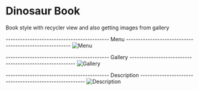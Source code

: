 # Dinosaur Book
 Book style with recycler view and also getting images from gallery

------------------------------------------- Menu -------------------------------------------------------
![Menu](https://github.com/Yasin-Gok/Dinosaur-Book/assets/64281336/848d34db-2eb7-45d9-8c5d-f76ce88c7d41)


------------------------------------------- Gallery -------------------------------------------------------
![Gallery](https://github.com/Yasin-Gok/Dinosaur-Book/assets/64281336/791a9665-e0ad-4d0f-997f-7b881f71ea5c)


------------------------------------------- Description -------------------------------------------------------
![Description](https://github.com/Yasin-Gok/Dinosaur-Book/assets/64281336/b3481c9d-1436-4f09-9567-6fdec5559f59)

